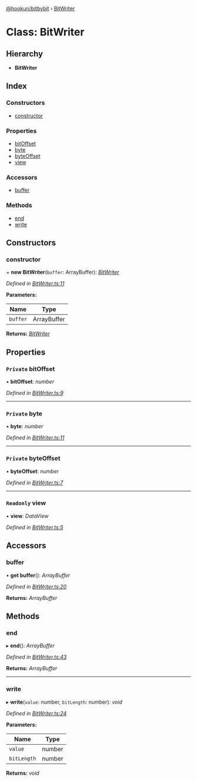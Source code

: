 [@hookun/bitbybit](../README.md) › [BitWriter](bitwriter.md)

# Class: BitWriter

## Hierarchy

* **BitWriter**

## Index

### Constructors

* [constructor](bitwriter.md#constructor)

### Properties

* [bitOffset](bitwriter.md#private-bitoffset)
* [byte](bitwriter.md#private-byte)
* [byteOffset](bitwriter.md#private-byteoffset)
* [view](bitwriter.md#readonly-view)

### Accessors

* [buffer](bitwriter.md#buffer)

### Methods

* [end](bitwriter.md#end)
* [write](bitwriter.md#write)

## Constructors

###  constructor

\+ **new BitWriter**(`buffer`: ArrayBuffer): *[BitWriter](bitwriter.md)*

*Defined in [BitWriter.ts:11](https://github.com/hookun/bitbybit/blob/c76be99/src/BitWriter.ts#L11)*

**Parameters:**

Name | Type |
------ | ------ |
`buffer` | ArrayBuffer |

**Returns:** *[BitWriter](bitwriter.md)*

## Properties

### `Private` bitOffset

• **bitOffset**: *number*

*Defined in [BitWriter.ts:9](https://github.com/hookun/bitbybit/blob/c76be99/src/BitWriter.ts#L9)*

___

### `Private` byte

• **byte**: *number*

*Defined in [BitWriter.ts:11](https://github.com/hookun/bitbybit/blob/c76be99/src/BitWriter.ts#L11)*

___

### `Private` byteOffset

• **byteOffset**: *number*

*Defined in [BitWriter.ts:7](https://github.com/hookun/bitbybit/blob/c76be99/src/BitWriter.ts#L7)*

___

### `Readonly` view

• **view**: *DataView*

*Defined in [BitWriter.ts:5](https://github.com/hookun/bitbybit/blob/c76be99/src/BitWriter.ts#L5)*

## Accessors

###  buffer

• **get buffer**(): *ArrayBuffer*

*Defined in [BitWriter.ts:20](https://github.com/hookun/bitbybit/blob/c76be99/src/BitWriter.ts#L20)*

**Returns:** *ArrayBuffer*

## Methods

###  end

▸ **end**(): *ArrayBuffer*

*Defined in [BitWriter.ts:43](https://github.com/hookun/bitbybit/blob/c76be99/src/BitWriter.ts#L43)*

**Returns:** *ArrayBuffer*

___

###  write

▸ **write**(`value`: number, `bitLength`: number): *void*

*Defined in [BitWriter.ts:24](https://github.com/hookun/bitbybit/blob/c76be99/src/BitWriter.ts#L24)*

**Parameters:**

Name | Type |
------ | ------ |
`value` | number |
`bitLength` | number |

**Returns:** *void*
